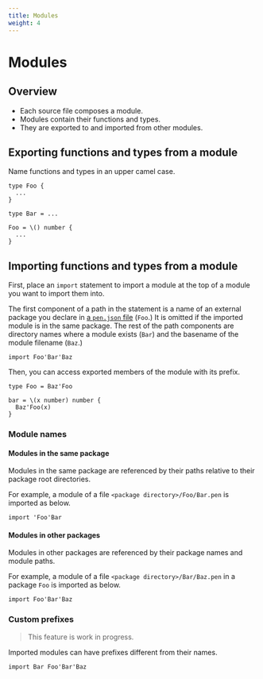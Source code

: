 ```yaml
---
title: Modules
weight: 4
---
```


# Modules

## Overview

- Each source file composes a module.
- Modules contain their functions and types.
- They are exported to and imported from other modules.

## Exporting functions and types from a module

Name functions and types in an upper camel case.

```
type Foo {
  ...
}

type Bar = ...

Foo = \() number {
  ...
}
```

## Importing functions and types from a module

First, place an `import` statement to import a module at the top of a module you want to import them into.

The first component of a path in the statement is a name of an external package you declare in [a `pen.json` file](../packages#package-configuration) (`Foo`.) It is omitted if the imported module is in the same package. The rest of the path components are directory names where a module exists (`Bar`) and the basename of the module filename (`Baz`.)

```
import Foo'Bar'Baz
```

Then, you can access exported members of the module with its prefix.

```
type Foo = Baz'Foo

bar = \(x number) number {
  Baz'Foo(x)
}
```

### Module names

#### Modules in the same package

Modules in the same package are referenced by their paths relative to their package root directories.

For example, a module of a file `<package directory>/Foo/Bar.pen` is imported as below.

```
import 'Foo'Bar
```

#### Modules in other packages

Modules in other packages are referenced by their package names and module paths.

For example, a module of a file `<package directory>/Bar/Baz.pen` in a package `Foo` is imported as below.

```
import Foo'Bar'Baz
```

### Custom prefixes

> This feature is work in progress.

Imported modules can have prefixes different from their names.

```
import Bar Foo'Bar'Baz
```
